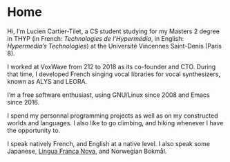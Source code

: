 # Home

Hi, I’m Lucien Cartier-Tilet, a CS student studying for my Masters 2
degree in THYP (in French: *Technologies de l’Hypermédia*, in English:
*Hypermedia’s Technologies*) at the Université Vincennes Saint-Denis
(Paris 8).

I worked at VoxWave from 212 to 2018 as its co-founder and CTO. During
that time, I developed French singing vocal libraries for vocal
synthesizers, known as ALYS and LEORA.

I’m a free software enthusiast, using GNU/Linux since 2008 and Emacs
since 2016.

I spend my personnal programming projects as well as on my constructed
worlds and languages. I also like to go climbing, and hiking whenever
I have the opportunity to.

I speak natively French, and English at a native level. I also speak
some Japanese, [Lingua Franca Nova](https://elefen.org), and Norwegian
Bokmål.
